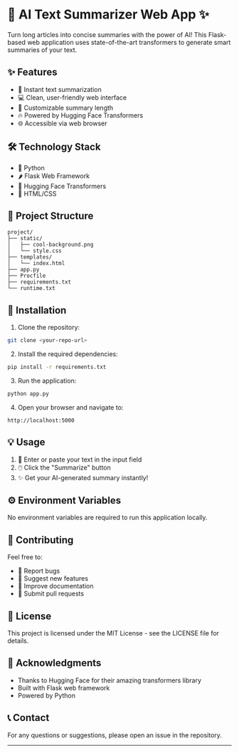 # 📝 AI Text Summarizer Web App ✨

Turn long articles into concise summaries with the power of AI! This Flask-based web application uses state-of-the-art transformers to generate smart summaries of your text.

## ✨ Features

- 🚀 Instant text summarization
- 💻 Clean, user-friendly web interface
- 🎯 Customizable summary length
- 🔥 Powered by Hugging Face Transformers
- 🌐 Accessible via web browser

## 🛠️ Technology Stack

- 🐍 Python
- 🌶️ Flask Web Framework
- 🤗 Hugging Face Transformers
- 🎨 HTML/CSS

## 📁 Project Structure
```
project/
├── static/
│   ├── cool-background.png
│   └── style.css
├── templates/
│   └── index.html
├── app.py
├── Procfile
├── requirements.txt
└── runtime.txt
```

## 🚀 Installation

1. Clone the repository:
```bash
git clone <your-repo-url>
```

2. Install the required dependencies:
```bash
pip install -r requirements.txt
```

3. Run the application:
```bash
python app.py
```

4. Open your browser and navigate to:
```
http://localhost:5000
```

## 💡 Usage

1. 📝 Enter or paste your text in the input field
2. 🖱️ Click the "Summarize" button
3. ✨ Get your AI-generated summary instantly!

## ⚙️ Environment Variables

No environment variables are required to run this application locally.

## 🤝 Contributing

Feel free to:
- 🐛 Report bugs
- 💭 Suggest new features
- 📖 Improve documentation
- 🔀 Submit pull requests

## 📄 License

This project is licensed under the MIT License - see the LICENSE file for details.

## 🙏 Acknowledgments

- Thanks to Hugging Face for their amazing transformers library
- Built with Flask web framework
- Powered by Python

## 📞 Contact

For any questions or suggestions, please open an issue in the repository.

---

